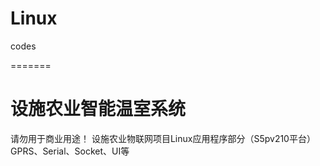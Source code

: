 
# Linux
codes

=======
# 设施农业智能温室系统
请勿用于商业用途！
   设施农业物联网项目Linux应用程序部分（S5pv210平台）
    GPRS、Serial、Socket、UI等
>>>>>>>
